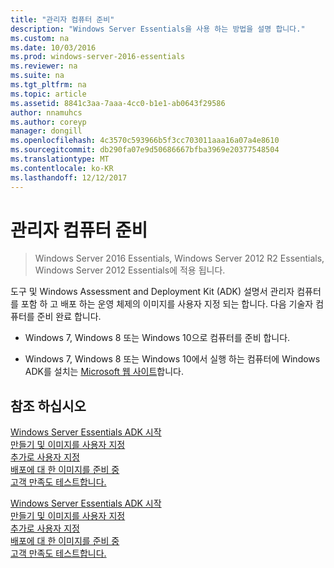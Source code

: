 ```yaml
---
title: "관리자 컴퓨터 준비"
description: "Windows Server Essentials을 사용 하는 방법을 설명 합니다."
ms.custom: na
ms.date: 10/03/2016
ms.prod: windows-server-2016-essentials
ms.reviewer: na
ms.suite: na
ms.tgt_pltfrm: na
ms.topic: article
ms.assetid: 8841c3aa-7aaa-4cc0-b1e1-ab0643f29586
author: nnamuhcs
ms.author: coreyp
manager: dongill
ms.openlocfilehash: 4c3570c593966b5f3cc703011aaa16a07a4e8610
ms.sourcegitcommit: db290fa07e9d50686667bfba3969e20377548504
ms.translationtype: MT
ms.contentlocale: ko-KR
ms.lasthandoff: 12/12/2017
---
```

# <a name="prepare-the-technician-computer"></a>관리자 컴퓨터 준비

>Windows Server 2016 Essentials, Windows Server 2012 R2 Essentials, Windows Server 2012 Essentials에 적용 됩니다.

도구 및 Windows Assessment and Deployment Kit (ADK) 설명서 관리자 컴퓨터를 포함 하 고 배포 하는 운영 체제의 이미지를 사용자 지정 되는 합니다. 다음 기술자 컴퓨터를 준비 완료 합니다.  
  
-   Windows 7, Windows 8 또는 Windows 10으로 컴퓨터를 준비 합니다.  
  
-   Windows 7, Windows 8 또는 Windows 10에서 실행 하는 컴퓨터에 Windows ADK를 설치는 [Microsoft 웹 사이트](https://go.microsoft.com/fwlink/?LinkID=248647)합니다.  
  
## <a name="see-also"></a>참조 하십시오  

 [Windows Server Essentials ADK 시작](Getting-Started-with-the-Windows-Server-Essentials-ADK.md)   
 [만들기 및 이미지를 사용자 지정](Creating-and-Customizing-the-Image.md)   
 [추가로 사용자 지정](Additional-Customizations.md)   
 [배포에 대 한 이미지를 준비 중](Preparing-the-Image-for-Deployment.md)   
 [고객 만족도 테스트합니다.](Testing-the-Customer-Experience.md)

 [Windows Server Essentials ADK 시작](../install/Getting-Started-with-the-Windows-Server-Essentials-ADK.md)   
 [만들기 및 이미지를 사용자 지정](../install/Creating-and-Customizing-the-Image.md)   
 [추가로 사용자 지정](../install/Additional-Customizations.md)   
 [배포에 대 한 이미지를 준비 중](../install/Preparing-the-Image-for-Deployment.md)   
 [고객 만족도 테스트합니다.](../install/Testing-the-Customer-Experience.md)

